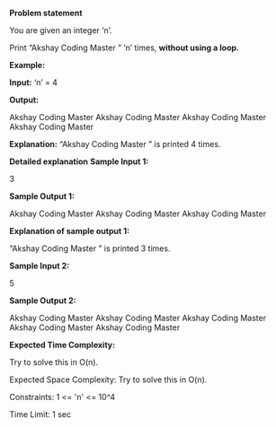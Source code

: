 **Problem statement**

You are given an integer ‘n’.

Print “Akshay Coding Master ” ‘n’ times, **without using a loop.**

**Example:**

**Input:** ‘n’  = 4

**Output:**

Akshay Coding Master Akshay Coding Master Akshay Coding Master Akshay Coding Master 

**Explanation:** “Akshay Coding Master ” is printed 4 times.


**Detailed explanation**
**Sample Input 1:**

3

**Sample Output 1:**

Akshay Coding Master Akshay Coding Master Akshay Coding Master 


**Explanation of sample output 1:**

“Akshay Coding Master ” is printed 3 times.

**Sample Input 2:**

5

**Sample Output 2:**

Akshay Coding Master Akshay Coding Master Akshay Coding Master Akshay Coding Master Akshay Coding Master 

**Expected Time Complexity:**

Try to solve this in O(n).


Expected Space Complexity:
Try to solve this in O(n).


Constraints:
1 <= 'n' <= 10^4

Time Limit: 1 sec